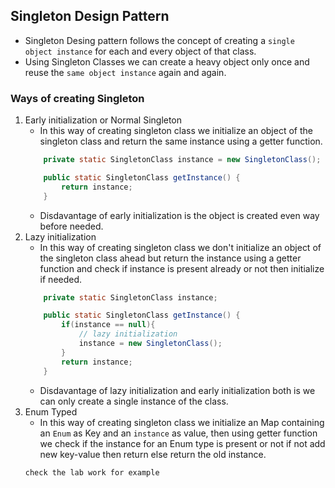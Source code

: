 ## Singleton Design Pattern

- Singleton Desing pattern follows the concept of creating a `single object instance` for each and every object of that class.
- Using Singleton Classes we can create a heavy object only once and reuse the `same object instance` again and again.

### Ways of creating Singleton

1. Early initialization or Normal Singleton
    - In this way of creating singleton class we initialize an object of the singleton class and return the same instance using a getter function.
    ```java
        private static SingletonClass instance = new SingletonClass();

        public static SingletonClass getInstance() {
            return instance;
        }
    ```
    - Disdavantage of early initialization is the object is created even way before needed.
2. Lazy initialization
    - In this way of creating singleton class we don't initialize an object of the singleton class ahead but return the instance using a getter function and check if instance is present already or not then initialize if needed.
    ```java
        private static SingletonClass instance;

        public static SingletonClass getInstance() {
            if(instance == null){
                // lazy initialization
                instance = new SingletonClass();
            }
            return instance;
        }
    ```
    - Disdavantage of lazy initialization and early initialization both is we can only create a single instance of the class.
3. Enum Typed 
    - In this way of creating singleton class we initialize an Map containing an `Enum` as Key and an `instance` as value, then using getter function we check if the instance for an Enum type is present or not if not add new key-value then return else return the old instance.
    ```
    check the lab work for example
    ```